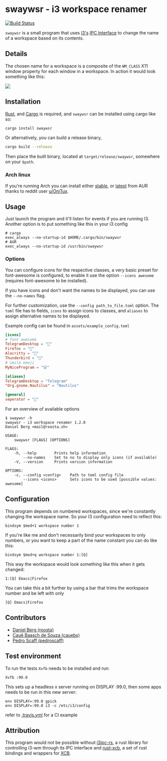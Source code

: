 swaywsr - i3 workspace renamer
======
[![Build Status](https://travis-ci.org/roosta/swaywsr.svg?branch=master)](https://travis-ci.org/roosta/swaywsr)

`swaywsr` is a small program that uses [I3's](https://i3wm.org/) [IPC Interface](https://i3wm.org/docs/ipc.html)
to change the name of a workspace based on its contents.

## Details

The chosen name for a workspace is a composite of the `WM_CLASS` X11 window
property for each window in a workspace. In action it would look something like this:

![](https://raw.githubusercontent.com/roosta/swaywsr/master/assets/preview.gif)

## Installation
[Rust](https://www.rust-lang.org/en-US/), and [Cargo](http://doc.crates.io/) is
required, and `swaywsr` can be installed using cargo like so:

```sh
cargo install swaywsr
```

Or alternatively, you can build a release binary,

```sh
cargo build --release
```

Then place the built binary, located at `target/release/swaywsr`, somewhere on your `$path`.

### Arch linux
If you're running Arch you can install either [stable](https://aur.archlinux.org/packages/swaywsr/), or [latest](https://aur.archlinux.org/packages/swaywsr-git/) from AUR thanks to reddit user [u/OniTux](https://www.reddit.com/user/OniTux).

## Usage
Just launch the program and it'll listen for events if you are running I3.
Another option is to put something like this in your i3 config

```
# cargo
exec_always --no-startup-id $HOME/.cargo/bin/swaywsr
# AUR
exec_always --no-startup-id /usr/bin/swaywsr
```

### Options

You can configure icons for the respective classes, a very basic preset for font-awesome is configured, to enable it use the option `--icons awesome` (requires font-awesome to be installed).

If you have icons and don't want the names to be displayed, you can use the `--no-names` flag.

For further customization, use the `--config path_to_file.toml` option. The `toml` file has to fields, `icons` to assign icons to classes, and `aliases` to assign alternative names to be displayed.

Example config can be found in `assets/example_config.toml`

```toml
[icons]
# font awesome
TelegramDesktop = ""
Firefox = ""
Alacritty = ""
Thunderbird = ""
# smile emoji
MyNiceProgram = "😛"

[aliases]
TelegramDesktop = "Telegram"
"Org.gnome.Nautilus" = "Nautilus"

[general]
seperator = ""
```

For an overview of available options

```shell
$ swaywsr -h
swaywsr - i3 workspace renamer 1.2.0
Daniel Berg <mail@roosta.sh>

USAGE:
    swaywsr [FLAGS] [OPTIONS]

FLAGS:
    -h, --help        Prints help information
        --no-names    Set to no to display only icons (if available)
    -V, --version     Prints version information

OPTIONS:
    -c, --config <config>    Path to toml config file
        --icons <icons>      Sets icons to be used [possible values: awesome]

```

## Configuration

This program depends on numbered workspaces, since we're constantly changing the
workspace name. So your I3 configuration need to reflect this:

```
bindsym $mod+1 workspace number 1
```

If you're like me and don't necessarily bind your workspaces to only numbers, or
you want to keep a part of the name constant you can do like this:

```
bindsym $mod+q workspace number 1:[Q]
```

This way the workspace would look something like this when it gets changed:

```
1:[Q] Emacs|Firefox
```
You can take this a bit further by using a bar that trims the workspace number and be left with only
```
[Q] Emacs|Firefox
```

## Contributors
* [Daniel Berg (roosta)](https://github.com/roosta)
* [Cauê Baasch de Souza (cauebs)](https://github.com/cauebs)
* [Pedro Scaff (pedroscaff)](https://github.com/pedroscaff)

## Test environment
To run the tests `Xvfb` needs to be installed and run:

```shell
Xvfb :99.0
```
This sets up a headless x server running on DISPLAY :99.0, then some apps needs to be run in this new server:

```shell
env DISPLAY=:99.0 gpick
env DISPLAY=:99.0 i3 -c /etc/i3/config
```

refer to [.travis.yml](https://github.com/roosta/swaywsr/blob/master/.travis.yml) for a CI example

## Attribution
This program would not be possible without
[i3ipc-rs](https://github.com/tmerr/i3ipc-rs), a rust library for controlling
i3-wm through its IPC interface and
[rust-xcb](https://github.com/rtbo/rust-xcb), a set of rust bindings and
wrappers for [XCB](http://xcb.freedesktop.org/).
